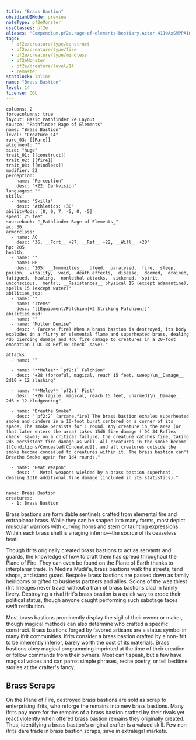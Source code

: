 ```yaml
---
title: "Brass Bastion"
obsidianUIMode: preview
noteType: pf2eMonster
cssClasses: pf2e
aliases: "Compendium.pf2e.rage-of-elements-bestiary.Actor.411wAxSMPPAImVz5" 
tags:
  - pf2e/creature/type/construct
  - pf2e/creature/type/fire
  - pf2e/creature/type/mindless
  - pf2eMonster
  - pf2e/creature/level/14
  - remaster
statblock: inline
name: "Brass Bastion"
level: 14
license: OGL
---
```


```statblock
columns: 2
forcecolumns: true
layout: Basic Pathfinder 2e Layout
source: "Pathfinder Rage of Elements"
name: "Brass Bastion"
level: "Creature 14"
rare_03: [[Rare]]
alignment: ""
size: "huge"
trait_01: [[construct]]
trait_02: [[fire]]
trait_03: [[mindless]]
modifier: 22
perception:
  - name: "Perception"
    desc: "+22; Darkvision"
languages: ""
skills:
  - name: "Skills"
    desc: "Athletics: +30"
abilityMods: [8, 0, 7, -5, 0, -5]
speed: 25 feet
sourcebook: "_Pathfinder Rage of Elements_"
ac: 36
armorclass:
  - name: AC
    desc: "36; __Fort__ +27, __Ref__ +22, __Will__ +20"
hp: 205
health:
  - name: ""
  - name: HP
    desc: "205; __Immunities__  bleed,  paralyzed,  fire,  sleep,  poison,  vitality,  void,  death effects,  disease,  doomed,  drained,  fatigued,  healing,  nonlethal attacks,  sickened,  spirit,  unconscious,  mental; __Resistances__ physical 15 (except adamantine), spells 15 (except water)"
abilities_top:
  - name: ""
  - name: "Items"
    desc: "[[Equipment/Falchion|+2 Striking Falchion]]"
abilities_mid:
  - name: ""
  - name: "Molten Demise"
    desc: " (arcane,fire) When a brass bastion is destroyed, its body explodes in a flurry of elemental flame and superheated brass, dealing 4d6 piercing damage and 4d6 fire damage to creatures in a 20-foot emanation (`DC 34 Reflex check` save)."

attacks:
  - name: ""

  - name: "**Melee** `pf2:1` Falchion"
    desc: "+28 (forceful, magical, reach 15 feet, sweep)\n__Damage__  2d10 + 12 slashing"

  - name: "**Melee** `pf2:1` Fist"
    desc: "+26 (agile, magical, reach 15 feet, unarmed)\n__Damage__  2d6 + 12 bludgeoning"

  - name: "Breathe Smoke"
    desc: "`pf2:2` (arcane,fire) The brass bastion exhales superheated smoke and cinders in a 10-foot burst centered on a corner of its space. The smoke persists for 1 round. Any creature in the area (or that later enters the area) takes 15d6 fire damage (`DC 34 Reflex check` save); on a critical failure, the creature catches fire, taking 2d6 persistent fire damage as well. All creatures in the smoke become [[Conditions/Concealed|Concealed]], and all creatures outside the smoke become concealed to creatures within it. The brass bastion can't Breathe Smoke again for 1d4 rounds."

  - name: "Heat Weapon"
    desc: "  Metal weapons wielded by a brass bastion superheat, dealing 1d10 additional fire damage (included in its statistics)."
 
```

```encounter-table
name: Brass Bastion
creatures:
  - 1: Brass Bastion
```



Brass bastions are formidable sentinels crafted from elemental fire and extraplanar brass. While they can be shaped into many forms, most depict muscular warriors with curving horns and stern or taunting expressions. Within each brass shell is a raging inferno—the source of its ceaseless heat.

Though ifrits originally created brass bastions to act as servants and guards, the knowledge of how to craft them has spread throughout the Plane of Fire. They can even be found on the Plane of Earth thanks to interplanar trade. In Medina Mudii'a, brass bastions walk the streets, tend shops, and stand guard. Bespoke brass bastions are passed down as family heirlooms or gifted to business partners and allies. Scions of the wealthiest ifrit lineages never travel without a train of brass bastions clad in family livery. Destroying a rival ifrit's brass bastion is a quick way to erode their political status, though anyone caught performing such sabotage faces swift retribution.

Most brass bastions prominently display the sigil of their owner or maker, though magical methods can also determine who crafted a specific construct. Brass bastions forged by favored artisans are a status symbol in many ifrit communities. Ifrits consider a brass bastion crafted by a non-ifrit to be inherently inferior, barely worth the cost of its materials. Brass bastions obey magical programming imprinted at the time of their creation or follow commands from their owners. Most can't speak, but a few have magical voices and can parrot simple phrases, recite poetry, or tell bedtime stories at the crafter's fancy.

## Brass Scraps

On the Plane of Fire, destroyed brass bastions are sold as scrap to enterprising ifrits, who reforge the remains into new brass bastions. Many ifrits pay more for the remains of a brass bastion crafted by their rivals yet react violently when offered brass bastion remains they originally created. Thus, identifying a brass bastion's original crafter is a valued skill. Few non-ifrits dare trade in brass bastion scraps, save in extralegal markets.
